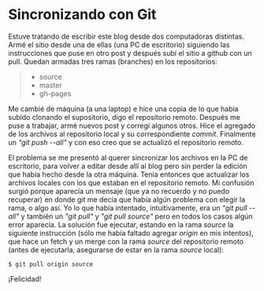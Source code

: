 # Sincronizando con Git

Estuve tratando de escribir este blog desde dos computadoras distintas. Armé el sitio desde una de ellas (una PC de escritorio) siguiendo las instrucciones que puse en otro post y después subí el sitio a github con un pull. Quedan armadas tres ramas (branches) en los repositorios:

> -   source
> -   master
> -   gh-pages

Me cambié de máquina (a una laptop) e hice una copia de lo que había
subido clonando el supositorio, digo el repositorio remoto. Después me
puse a trabajar, armé nuevos post y corregí algunos otros. Hice el
agregado de los archivos al repositorio local y su correspondiente
*commit*. Finalmente un *\"git push \--all\"* y con eso creo que se
actualizó el repositorio remoto.

El problema se me presentó al querer sincronizar los archivos en la PC
de escritorio, para volver a editar desde allí al blog pero sin perder
la edición que había hecho desde la otra máquina. Tenía entonces que
actualizar los archivos locales con los que estaban en el repositorio
remoto. Mi confusión surgió porque aparecía un mensaje (que ya no
recuerdo y no puedo recuperar) en donde git me decía que había algún
problema con elegir la rama, o algo así. Yo lo que había intentado,
intuitivamente, era un *\"git pull \--all\"* y también un *\"git pull\"*
y *\"git pull source\"* pero en todos los casos algún error aparecía. La
solución fue ejecutar, estando en la rama *source* la siguiente
instrucción (sólo me había faltado agregar *origin* en mis intentos),
que hace un fetch y un merge con la rama *source* del repositorio remoto
(antes de ejecutarla, asegurarse de estar en la rama *source* local):

``` console
$ git pull origin source
```

¡Felicidad!

